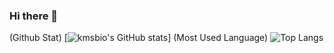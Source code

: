 ### Hi there 👋
(Github Stat) [![kmsbio's GitHub stats](https://github-readme-stats.vercel.app/api?username=jiyujung)] (Most Used Language) ![Top Langs](https://github-readme-stats.vercel.app/api/top-langs/?username=jiyujung)
<!--
**jiyujung/jiyujung** is a ✨ _special_ ✨ repository because its `README.md` (this file) appears on your GitHub profile.

Here are some ideas to get you started:

- 🔭 I’m currently working on ...
- 🌱 I’m currently learning ...
- 👯 I’m looking to collaborate on ...
- 🤔 I’m looking for help with ...
- 💬 Ask me about ...
- 📫 How to reach me: ...
- 😄 Pronouns: ...
- ⚡ Fun fact: ...
-->
